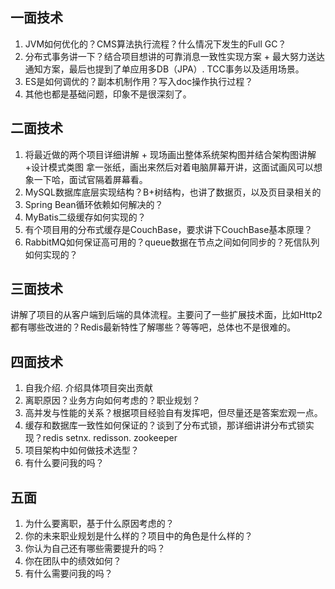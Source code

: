

## 一面技术
1. JVM如何优化的？CMS算法执行流程？什么情况下发生的Full GC？
2. 分布式事务讲一下？结合项目想讲的可靠消息一致性实现方案 + 最大努力送达通知方案，最后也提到了单应用多DB（JPA）. TCC事务以及适用场景。
3. ES是如何调优的？副本机制作用？写入doc操作执行过程？
4. 其他也都是基础问题，印象不是很深刻了。

## 二面技术
1. 将最近做的两个项目详细讲解 + 现场画出整体系统架构图并结合架构图讲解+设计模式类图
拿一张纸，画出来然后对着电脑屏幕开讲，这面试画风可以想象一下哈，面试官隔着屏幕看。
2. MySQL数据库底层实现结构？B+树结构，也讲了数据页，以及页目录相关的
3. Spring Bean循环依赖如何解决的？
4. MyBatis二级缓存如何实现的？
5. 有个项目用的分布式缓存是CouchBase，要求讲下CouchBase基本原理？
6. RabbitMQ如何保证高可用的？queue数据在节点之间如何同步的？死信队列如何实现的？

## 三面技术
讲解了项目的从客户端到后端的具体流程。主要问了一些扩展技术面，比如Http2都有哪些改进的？Redis最新特性了解哪些？等等吧，总体也不是很难的。

## 四面技术
1. 自我介绍. 介绍具体项目突出贡献
2. 离职原因？业务方向如何考虑的？职业规划？
3. 高并发与性能的关系？根据项目经验自有发挥吧，但尽量还是答案宏观一点。
4. 缓存和数据库一致性如何保证的？谈到了分布式锁，那详细讲讲分布式锁实现？redis setnx. redisson. zookeeper
5. 项目架构中如何做技术选型？
6. 有什么要问我的吗？

## 五面

1. 为什么要离职，基于什么原因考虑的？
2. 你的未来职业规划是什么样的？项目中的角色是什么样的？
3. 你认为自己还有哪些需要提升的吗？
4. 你在团队中的绩效如何？
5. 有什么需要问我的吗？